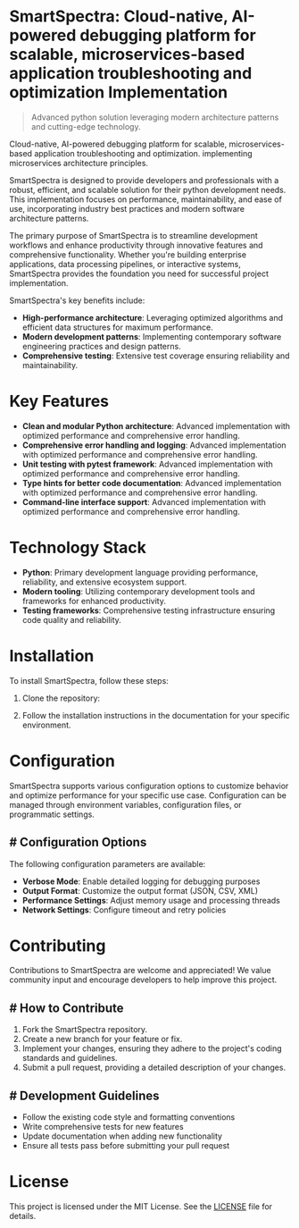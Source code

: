 <!-- fallback_SmartSpectra_20250802191430_77726 -->

# SmartSpectra: Cloud-native, AI-powered debugging platform for scalable, microservices-based application troubleshooting and optimization Implementation
> Advanced python solution leveraging modern architecture patterns and cutting-edge technology.

Cloud-native, AI-powered debugging platform for scalable, microservices-based application troubleshooting and optimization. implementing microservices architecture principles.

SmartSpectra is designed to provide developers and professionals with a robust, efficient, and scalable solution for their python development needs. This implementation focuses on performance, maintainability, and ease of use, incorporating industry best practices and modern software architecture patterns.

The primary purpose of SmartSpectra is to streamline development workflows and enhance productivity through innovative features and comprehensive functionality. Whether you're building enterprise applications, data processing pipelines, or interactive systems, SmartSpectra provides the foundation you need for successful project implementation.

SmartSpectra's key benefits include:

* **High-performance architecture**: Leveraging optimized algorithms and efficient data structures for maximum performance.
* **Modern development patterns**: Implementing contemporary software engineering practices and design patterns.
* **Comprehensive testing**: Extensive test coverage ensuring reliability and maintainability.

# Key Features

* **Clean and modular Python architecture**: Advanced implementation with optimized performance and comprehensive error handling.
* **Comprehensive error handling and logging**: Advanced implementation with optimized performance and comprehensive error handling.
* **Unit testing with pytest framework**: Advanced implementation with optimized performance and comprehensive error handling.
* **Type hints for better code documentation**: Advanced implementation with optimized performance and comprehensive error handling.
* **Command-line interface support**: Advanced implementation with optimized performance and comprehensive error handling.

# Technology Stack

* **Python**: Primary development language providing performance, reliability, and extensive ecosystem support.
* **Modern tooling**: Utilizing contemporary development tools and frameworks for enhanced productivity.
* **Testing frameworks**: Comprehensive testing infrastructure ensuring code quality and reliability.

# Installation

To install SmartSpectra, follow these steps:

1. Clone the repository:


2. Follow the installation instructions in the documentation for your specific environment.

# Configuration

SmartSpectra supports various configuration options to customize behavior and optimize performance for your specific use case. Configuration can be managed through environment variables, configuration files, or programmatic settings.

## # Configuration Options

The following configuration parameters are available:

* **Verbose Mode**: Enable detailed logging for debugging purposes
* **Output Format**: Customize the output format (JSON, CSV, XML)
* **Performance Settings**: Adjust memory usage and processing threads
* **Network Settings**: Configure timeout and retry policies

# Contributing

Contributions to SmartSpectra are welcome and appreciated! We value community input and encourage developers to help improve this project.

## # How to Contribute

1. Fork the SmartSpectra repository.
2. Create a new branch for your feature or fix.
3. Implement your changes, ensuring they adhere to the project's coding standards and guidelines.
4. Submit a pull request, providing a detailed description of your changes.

## # Development Guidelines

* Follow the existing code style and formatting conventions
* Write comprehensive tests for new features
* Update documentation when adding new functionality
* Ensure all tests pass before submitting your pull request

# License

This project is licensed under the MIT License. See the [LICENSE](https://github.com/cerenyilmazjinx/SmartSpectra/blob/main/LICENSE) file for details.
